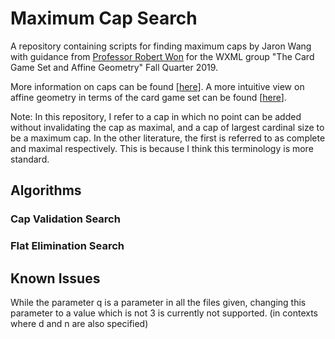 # Maximum Cap Search
A repository containing scripts for finding maximum caps by Jaron Wang with guidance from [Professor Robert Won](https://faculty.washington.edu/robwon/index.html) for the WXML group "The Card Game Set and Affine Geometry" Fall Quarter 2019.

More information on caps can be found [[here](https://arxiv.org/abs/1809.05117)]. 
A more intuitive view on affine geometry in terms of the card game set can be found [[here](https://homepages.warwick.ac.uk/staff/D.Maclagan/papers/set.pdf)].

Note: In this repository, I refer to a cap in which no point can be added without invalidating the cap as maximal, and a cap of largest cardinal size to be a maximum cap. In the other literature, the first is referred to as complete and maximal respectively. This is because I think this terminology is more standard.

## Algorithms
### Cap Validation Search


### Flat Elimination Search

## Known Issues
While the parameter q is a parameter in all the files given, changing this parameter to a value which is not 3 is currently not supported. (in contexts where d and n are also specified)
